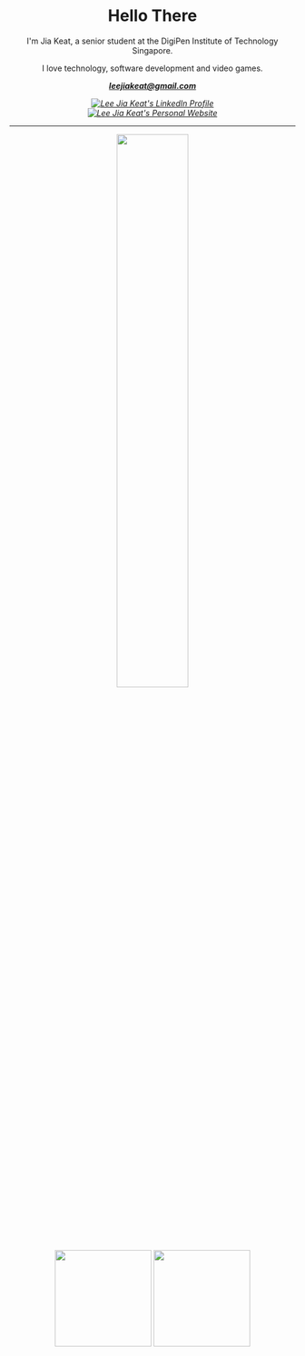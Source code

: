 <div>
  <div align=center>
    <h1>Hello There</h1>
    <p>I'm Jia Keat, a senior student at the DigiPen Institute of Technology Singapore.</p>
    <p>I love technology, software development and video games.</p>
    <p><strong><i><a align="center" href="mailto: leejiakeat@gmail.com">leejiakeat@gmail.com</a><i></strong><p/>
    <p align="center">
      <a href="https://www.linkedin.com/in/leejiakeat/" target="_blank">
        <img src="https://img.shields.io/badge/LinkedIn-0077B5?style=for-the-badge&logo=linkedin&logoColor=white" alt="Lee Jia Keat's LinkedIn Profile"/>
      </a>
      <br>
      <a href="https://ksxjltze.github.io" target="_blank">
        <img src="https://img.shields.io/badge/ksxjltze.github.io-FF5733?style=for-the-badge&logo=jekyll" alt="Lee Jia Keat's Personal Website"/>
      </a>
    </p>
  </div>
  <hr/>
  <div align=center>
    <div>
      <div>
        <a href="https://git.io/streak-stats"><img align=center style="width: 50%;" src="http://github-readme-streak-stats.herokuapp.com?user=ksxjltze&theme=highcontrast&date_format=M%20j%5B%2C%20Y%5D"/></a>
      </div>
      <br>
      <div align=center>
        <a href="https://github.com/anuraghazra/github-readme-stats"><img align=center height=170 src="https://github-readme-stats.vercel.app/api?username=ksxjltze&theme=highcontrast"/></a>
        <a href="https://github.com/anuraghazra/github-readme-stats"><img align=center height=170 src="https://github-readme-stats.vercel.app/api/top-langs/?username=ksxjltze&layout=compact&theme=vision-friendly-dark"/></a>
      </div>
    </div>
  </div>
</div>
<!--
**ksxjltze/ksxjltze** is a ✨ _special_ ✨ repository because its `README.md` (this file) appears on your GitHub profile.

Here are some ideas to get you started:

- 🔭 I’m currently working on ...
- 🌱 I’m currently learning ...
- 👯 I’m looking to collaborate on ...
- 🤔 I’m looking for help with ...
- 💬 Ask me about ...
- 📫 How to reach me: ...
- 😄 Pronouns: ...
- ⚡ Fun fact: ...
-->
